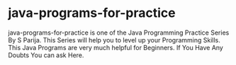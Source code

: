 # java-programs-for-practice
 java-programs-for-practice is one of the Java Programming Practice Series By  S Parija. This Series will help you to level up your Programming Skills. This Java Programs are very much helpful for Beginners. If You Have Any Doubts You can ask Here.
